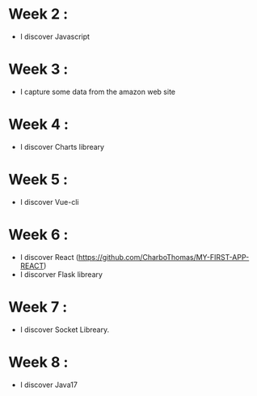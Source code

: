 # Week 2 : 
  - I discover Javascript
  
# Week 3 : 
  - I capture some data from the amazon web site
  
# Week 4 : 
  - I discover Charts libreary

# Week 5 : 
  - I discover Vue-cli
    
# Week 6 :
  - I discover React (https://github.com/CharboThomas/MY-FIRST-APP-REACT)
  - I discorver Flask libreary
  
# Week 7 :
  - I discover Socket Libreary.
  
# Week 8 : 
  - I discover Java17
